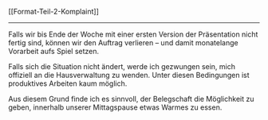 [[Format-Teil-2-Komplaint]]

---

Falls wir bis Ende der Woche mit einer ersten Version der Präsentation nicht fertig sind, können wir den Auftrag verlieren – und damit monatelange Vorarbeit aufs Spiel setzen.

Falls sich die Situation nicht ändert, werde ich gezwungen sein, mich offiziell an die Hausverwaltung zu wenden. Unter diesen Bedingungen ist produktives Arbeiten kaum möglich.

Aus diesem Grund finde ich es sinnvoll, der Belegschaft die Möglichkeit zu geben, innerhalb unserer Mittagspause etwas Warmes zu essen.